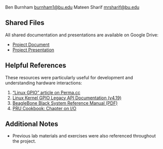 Ben Burnham burnham1@bu.edu
Mateen Sharif mrsharif@bu.edu

## Shared Files

All shared documentation and presentations are available on Google Drive:

* [Project Document](https://docs.google.com/document/d/1l8qiZ7Sb1GXox2HFJlYbUrVn2NDx5OGNTbLC9Su-rbc/edit?usp=drive_link/)
* [Project Presentation](https://docs.google.com/presentation/d/1NVJiRA32t2KpKkBuPi_mDpwR9x0kDRu33ktXlAMVL_M/edit?usp=drive_link/)


## Helpful References

These resources were particularly useful for development and understanding hardware interactions:

1. [“Linux GPIO” article on Perma.cc](https://perma.cc/WAZ3-DY5V/)
2. [Linux Kernel GPIO Legacy API Documentation (v4.19)](https://www.kernel.org/doc/html/v4.19/driver-api/gpio/legacy.html/)
3. [BeagleBone Black System Reference Manual (PDF)](https://cdn-shop.adafruit.com/datasheets/BBB_SRM.pdf/)
4. [PRU Cookbook: Chapter on I/O](https://docs.beagleboard.org/books/pru-cookbook/06io/io.html/)


## Additional Notes

* Previous lab materials and exercises were also referenced throughout the project.
